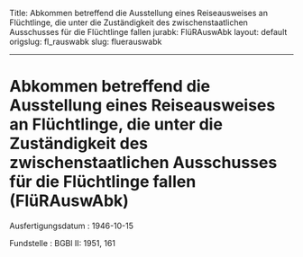 Title: Abkommen betreffend die Ausstellung eines Reiseausweises an Flüchtlinge, die
  unter die Zuständigkeit des zwischenstaatlichen Ausschusses für die Flüchtlinge
  fallen
jurabk: FlüRAuswAbk
layout: default
origslug: fl_rauswabk
slug: fluerauswabk

---

# Abkommen betreffend die Ausstellung eines Reiseausweises an Flüchtlinge, die unter die Zuständigkeit des zwischenstaatlichen Ausschusses für die Flüchtlinge fallen (FlüRAuswAbk)

Ausfertigungsdatum
:   1946-10-15

Fundstelle
:   BGBl II: 1951, 161

